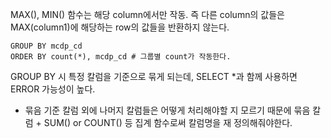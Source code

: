 MAX(), MIN() 함수는 해당 column에서만 작동. 즉 다른 column의 값들은 MAX(column1)에 해당하는 row의 값들을 반환하지 않는다.

~~~
GROUP BY mcdp_cd
ORDER BY count(*), mcdp_cd # 그룹별 count가 작동한다.
~~~

GROUP BY 시 특정 칼럼을 기준으로 묶게 되는데, SELECT *과 함께 사용하면 ERROR 가능성이 높다.
- 묶음 기준 칼럼 외에 나머지 칼럼들은 어떻게 처리해야할 지 모르기 때문에 묶음 칼럼 + SUM() or COUNT() 등 집계 함수로써 칼럼명을 재 정의해줘야한다.
